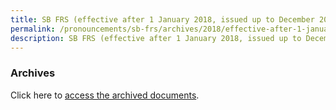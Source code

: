 ```yaml
---
title: SB FRS (effective after 1 January 2018, issued up to December 2018)
permalink: /pronouncements/sb-frs/archives/2018/effective-after-1-january-2018-issued-up-to-december-2018/
description: SB FRS (effective after 1 January 2018, issued up to December 2018)
---
```

### Archives 

Click here to [access the archived documents](/pronouncements/sb-frs/archives/).